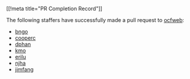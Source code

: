 [[!meta title="PR Completion Record"]]

The following staffers have successfully made a pull request to
[ocfweb](https://github.com/ocf/ocfweb):

<!-- Please keep this list alphabetical! -->

- [bngo](https://github.com/ocf/ocfweb/pull/578)
- [cooperc](https://github.com/ocf/ocfweb/pull/569)
- [dphan](https://github.com/ocf/ocfweb/pull/579)
- [kmo](https://github.com/ocf/ocfweb/pull/588)
- [erilu]()
- [njha](https://github.com/ocf/ocfweb/pull/598)
- [jimfang](https://github.com/ocf/ocfweb/pull/824)
